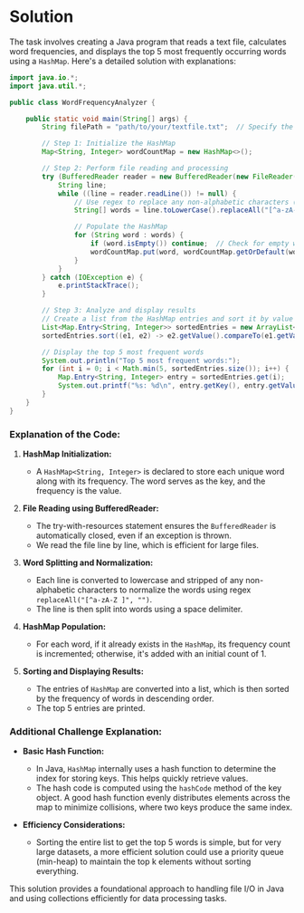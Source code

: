 # Solution

The task involves creating a Java program that reads a text file, calculates word frequencies, and displays the top 5 most frequently occurring words using a `HashMap`. Here's a detailed solution with explanations:

```java
import java.io.*;
import java.util.*;

public class WordFrequencyAnalyzer {

    public static void main(String[] args) {
        String filePath = "path/to/your/textfile.txt";  // Specify the path to your text file

        // Step 1: Initialize the HashMap
        Map<String, Integer> wordCountMap = new HashMap<>();

        // Step 2: Perform file reading and processing
        try (BufferedReader reader = new BufferedReader(new FileReader(filePath))) {
            String line;
            while ((line = reader.readLine()) != null) {
                // Use regex to replace any non-alphabetic characters (punctuation) and split into words
                String[] words = line.toLowerCase().replaceAll("[^a-zA-Z ]", "").split("\\s+");

                // Populate the HashMap
                for (String word : words) {
                    if (word.isEmpty()) continue;  // Check for empty words after split
                    wordCountMap.put(word, wordCountMap.getOrDefault(word, 0) + 1);
                }
            }
        } catch (IOException e) {
            e.printStackTrace();
        }

        // Step 3: Analyze and display results
        // Create a list from the HashMap entries and sort it by value (frequency)
        List<Map.Entry<String, Integer>> sortedEntries = new ArrayList<>(wordCountMap.entrySet());
        sortedEntries.sort((e1, e2) -> e2.getValue().compareTo(e1.getValue()));

        // Display the top 5 most frequent words
        System.out.println("Top 5 most frequent words:");
        for (int i = 0; i < Math.min(5, sortedEntries.size()); i++) {
            Map.Entry<String, Integer> entry = sortedEntries.get(i);
            System.out.printf("%s: %d\n", entry.getKey(), entry.getValue());
        }
    }
}
```

### Explanation of the Code:
1. **HashMap Initialization:**
   - A `HashMap<String, Integer>` is declared to store each unique word along with its frequency. The word serves as the key, and the frequency is the value.

2. **File Reading using BufferedReader:**
   - The try-with-resources statement ensures the `BufferedReader` is automatically closed, even if an exception is thrown.
   - We read the file line by line, which is efficient for large files.

3. **Word Splitting and Normalization:**
   - Each line is converted to lowercase and stripped of any non-alphabetic characters to normalize the words using regex `replaceAll("[^a-zA-Z ]", "")`.
   - The line is then split into words using a space delimiter.

4. **HashMap Population:**
   - For each word, if it already exists in the `HashMap`, its frequency count is incremented; otherwise, it's added with an initial count of 1.

5. **Sorting and Displaying Results:**
   - The entries of `HashMap` are converted into a list, which is then sorted by the frequency of words in descending order.
   - The top 5 entries are printed.

### Additional Challenge Explanation:
- **Basic Hash Function:**
  - In Java, `HashMap` internally uses a hash function to determine the index for storing keys. This helps quickly retrieve values.
  - The hash code is computed using the `hashCode` method of the key object. A good hash function evenly distributes elements across the map to minimize collisions, where two keys produce the same index.

- **Efficiency Considerations:**
  - Sorting the entire list to get the top 5 words is simple, but for very large datasets, a more efficient solution could use a priority queue (min-heap) to maintain the top k elements without sorting everything.

This solution provides a foundational approach to handling file I/O in Java and using collections efficiently for data processing tasks.